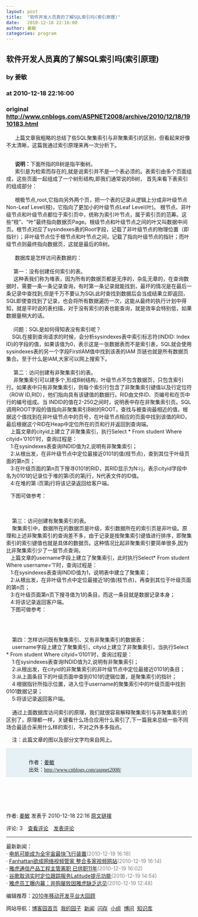```yaml
---
layout: post
title:  "软件开发人员真的了解SQL索引吗(索引原理)"
date:   2010-12-18 22:16:00
author: 姜敏
categories: program
---
```


## 软件开发人员真的了解SQL索引吗(索引原理)
### by 姜敏
### at 2010-12-18 22:16:00
### original <http://www.cnblogs.com/ASPNET2008/archive/2010/12/18/1910183.html>

<p><p>      上篇文章我粗略的总结了些SQL聚集索引与非聚集索引的区别，但看起来好像不太清晰，这篇我通过索引原理来再一次分析下。<br>      </p>
<p>      <strong>说明：</strong>下面所指的B树是指平衡树。<br>      索引是为检索而存在的,就是说索引并不是一个表必须的。表索引由多个页面组成，这些页面一起组成了一个树形结构,即我们通常说的B树， 首先来看下表索引的组成部分：<br>   <br>      根极节点,root,它指向另外两个页，把一个表的记录从逻辑上分成非叶级节点Non-Leaf Level(枝)，它指向了更加小的叶级节点Leaf Level(叶)。 根节点、非叶级节点和叶级节点都位于索引页中，统称为索引叶节点，属于索引页的范筹。这些“枝”、“叶”最终指向数据页Page。根级节点和叶级节点之间的叶又叫数据中间页。根节点对应了sysindexes表的Root字段，记载了非叶级节点的物理位置（即指针）；非叶级节点位于根节点和叶节点之间，记载了指向叶级节点的指针；而叶级节点则最终指向数据页，这就是最后的B树。    <br>   <br>      数据库是怎样访问表数据的：<br>   <br>     第一：没有创建任何索引的表。<br>     这种表我们称为堆表，因为所有的数据页都是无序的，杂乱无章的，在查询数据时，需要一条一条记录查询，有时第一条记录就能找到，最坏的情况是在最后一条记录中查找到,但是千万不要认为SQL此时查找到数据后会当成结果立即返回，SQL即使查找到了记录，也会将所有数据遍历一次，这能从最终的执行计划中得知，就是平时说的表扫描，对于没有索引的表也能查询，就是效率会特别低，如果数据量稍大的话。<br>   <br>     问题：SQL是如何得知表没有索引呢？<br>    SQL在接到查询请求的时候，会分析sysindexes表中索引标志符(INDID: Index ID)的字段的值，如果该值为0，表示这是一张数据表而不是索引表，SQL就会使用sysindexes表的另一个字段FirstIAM值中找到该表的IAM 页链也就是所有数据页集合。至于什么是IAM,大家可以网上搜索下。<br>   <br>     第二：访问创建有非聚集索引的表。<br>     非聚集索引可以建多个,形成B树结构，叶级节点不包含数据页，只包含索引行。如果表中只有非聚集索引，则每个索引行包含了非聚集索引键值以及行定位符（ROW ID,RID），他们指向具有该键值的数据行。RID由文件ID、页编号和在页中行的编号组成。当 INDID的值在2-250之间时，说明表中存在非聚集索引页。SQL调用ROOT字段的值指向非聚集索引B树的ROOT，查找与被查询最相近的值，根据这个值找到在非叶级节点中的页号，在叶级节点相应的页面中找到该值的RID，最后根据这个RID在Heap中定位所在的页和行并返回到查询端。<br>   上篇文章的cityid上建立了非聚集索引，执行Select * From student Where cityid=’0101’时，查询过程是：<br>   1:在sysindexes表查询INDID值为2,说明有非聚集索引；<br>   2:从根出发，在非叶级节点中定位最接近0101的值(枝节点)，查到其位于叶级页面的第n页；<br>   3:在叶级页面的第n页下搜寻0101的RID，其RID显示为N∶i∶j，表示cityid字段中名为0101的记录位于堆的第i页的第j行，N代表文件的ID值。<br>   4:在堆的第 i页第j行将该记录返回给客户端。</p>
<p>   下图可做参考：<br>                                 <img border="0" alt="" src="http://images.cnblogs.com/cnblogs_com/aspnet2008/2010-12-18-1.JPG"><br>   </p>
<p>    第三：访问创建有聚集索引的表。<br>    聚集索引中，数据所在的数据页是叶级，索引数据所在的索引页是非叶级。原理和上述非聚集索引的查询差不多，由于记录是按聚集索引键值进行排序，即聚集索引的索引键值也就是具体的数据页。这种情况比起非聚集索引要简单很多,因为比非聚集索引少了一层节点查询。<br>   上篇文章的username字段上建立了聚集索引，此时执行Select* From student Where username=’1’时，查询过程是：<br>   1:在sysindexes表查询INDID值为1，说明表中建立了聚集索；<br>   2:从根出发，在非叶级节点中定位最接近1的值(枝节点)，再查到其位于叶级页面的第n页；<br>   3:在叶级页面第n页下搜寻值为1的条目，而这一条目就是数据记录本身；<br>   4:将该记录返回客户端。<br>   下图可做参考：<br></p>
<p>                            <img border="0" alt="" src="http://images.cnblogs.com/cnblogs_com/aspnet2008/2010-12-18-2.JPG"></p>
<p><br>    第四：怎样访问既有聚集索引、又有非聚集索引的数据表：<br>    username字段上建立了聚集索引，cityid上建立了非聚集索引，当执行Select * From student Where cityid=’0101’时，查询过程是：<br>    1:在sysindexes表查询INDID值为2,说明有非聚集索引；<br>    2:从根出发，在cityid的非聚集索引的非叶级节点中定位最接近0101的条目；<br>    3:从上面条目下的叶级页面中查到0101的逻辑位置，是聚集索引的指针；<br>    4:根据指针所指示位置，进入位于username的聚集索引中的叶级页面中找到0101数据记录；<br>    5:将该记录返回客户端。<br>   <br>    通过上面数据库访问索引的原理，我们就很容易解释聚集索引与非聚集索引的区别了，原理都一样，关键看什么场合应用什么索引了,下一篇我来总结一些不同场合最适合采用什么样的索引，不对之外多多指点。</p>
<p>    注：此篇文章的图以及部分文字均来自网上。</p>
<div>
<p style="border-bottom:#e0e0e0 1px dashed;border-left:#e0e0e0 1px dashed;padding-bottom:10px;padding-left:60px;padding-right:10px;font-family:微软雅黑;background:url() #e5f1f4 no-repeat 1% 50%;font-size:14px;border-top:#e0e0e0 1px dashed;border-right:#e0e0e0 1px dashed;padding-top:10px"><br>作者：<a href="http://www.cnblogs.com/aspnet2008/">姜敏</a> <br>出处：<a href="http://www.cnblogs.com/aspnet2008/">http://www.cnblogs.com/aspnet2008/</a>  </p>　</div>
<p> </p> <img src="http://www.cnblogs.com/ASPNET2008/aggbug/1910183.html?type=1" width="1" height="1" alt=""><p>作者: <a href="http://www.cnblogs.com/ASPNET2008/">姜敏</a> 发表于 2010-12-18 22:16 <a href="http://www.cnblogs.com/ASPNET2008/archive/2010/12/18/1910183.html">原文链接</a></p><p>评论: 3　<a href="http://www.cnblogs.com/ASPNET2008/archive/2010/12/18/1910183.html#pagedcomment">查看评论</a>　<a href="http://www.cnblogs.com/ASPNET2008/archive/2010/12/18/1910183.html#commentform">发表评论</a></p><hr><p>最新新闻：<br>· <a href="http://news.cnblogs.com/n/85080/">电帆可能成为全宇宙最快飞行装置</a><span style="color:gray">(2010-12-19 16:18)</span><br>· <a href="http://news.cnblogs.com/n/85079/">Fanhattan欲成网络视频管家 整合多家视频网站</a><span style="color:gray">(2010-12-19 16:14)</span><br>· <a href="http://news.cnblogs.com/n/85078/">雅虎通信产品工程主管离职 已供职11年</a><span style="color:gray">(2010-12-19 16:02)</span><br>· <a href="http://news.cnblogs.com/n/85077/">谷歌取消实时定位跟踪服务Latitude提示功能</a><span style="color:gray">(2010-12-19 14:54)</span><br>· <a href="http://news.cnblogs.com/n/85076/">雅虎员工曝内幕：并购屡败因雅虎缺乏远见</a><span style="color:gray">(2010-12-19 12:48)</span><br></p><p>编辑推荐：<a href="http://news.cnblogs.com/n/85067/">2010年移动开发平台大回顾</a><br></p><p>网站导航：<a href="http://www.cnblogs.com">博客园首页</a>  <a href="http://home.cnblogs.com/">我的园子</a>  <a href="http://news.cnblogs.com">新闻</a>  <a href="http://home.cnblogs.com/ing/">闪存</a>  <a href="http://home.cnblogs.com/group/">小组</a>  <a href="http://space.cnblogs.com/q/">博问</a>  <a href="http://kb.cnblogs.com">知识库</a></p></p>